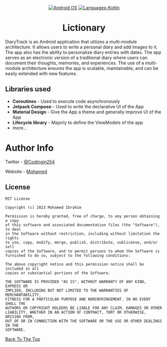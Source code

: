<p align="center">
  <a href="#"><img alt="Android OS" src="https://img.shields.io/badge/OS-Android-3DDC84?style=flat-square&logo=android"></a>
  <a href="#"><img alt="Languages-Kotlin" src="https://flat.badgen.net/badge/Language/Kotlin?icon=https://raw.githubusercontent.com/binaryshrey/Awesome-Android-Open-Source-Projects/master/assets/Kotlin_Logo_icon_white.svg&color=f18e33"/></a>
</p>

<h1 align="center">Lictionary</h1>
DiaryTrack is an Android application that utilizes a multi-module architecture. It allows users to write a personal diary and add images to it. The app also has the ability to personalize diary entries with dates. The app serves as an electronic version of a traditional diary where users can document their thoughts, memories, and experiences. The use of a multi-module architecture ensures the app is scalable, maintainable, and can be easily extended with new features.

## Libraries used

- **Coroutines** - Used to execute code asynchronously
- **Jetpack Compose** - Used to write the declarative UI of the App
- **Material Design** - Give the App a theme and generally improve UI of the App
- **Lifecycle library** - Majorly to define the ViewModels of the app
- more...

# Author Info

Twitter - [@Codingin254](https://twitter.com/Codingin254)

Website - [Mohamed](https://www.mohamedi.netlify.app/)

## License

```
MIT License

Copyright (c) 2023 Mohamed Ibrahim

Permission is hereby granted, free of charge, to any person obtaining a copy
of this software and associated documentation files (the "Software"), to deal
in the Software without restriction, including without limitation the rights
to use, copy, modify, merge, publish, distribute, sublicense, and/or sell
copies of the Software, and to permit persons to whom the Software is
furnished to do so, subject to the following conditions:

The above copyright notice and this permission notice shall be included in all
copies or substantial portions of the Software.

THE SOFTWARE IS PROVIDED "AS IS", WITHOUT WARRANTY OF ANY KIND, EXPRESS OR
IMPLIED, INCLUDING BUT NOT LIMITED TO THE WARRANTIES OF MERCHANTABILITY,
FITNESS FOR A PARTICULAR PURPOSE AND NONINFRINGEMENT. IN NO EVENT SHALL THE
AUTHORS OR COPYRIGHT HOLDERS BE LIABLE FOR ANY CLAIM, DAMAGES OR OTHER
LIABILITY, WHETHER IN AN ACTION OF CONTRACT, TORT OR OTHERWISE, ARISING FROM,
OUT OF OR IN CONNECTION WITH THE SOFTWARE OR THE USE OR OTHER DEALINGS IN THE
SOFTWARE.
```

[Back To The Top](#MiniTime)
